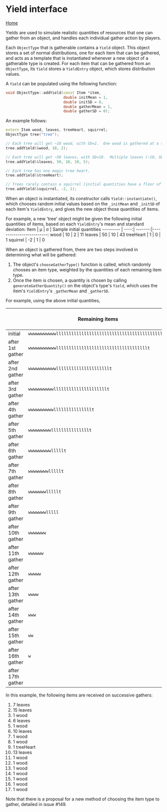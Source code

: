 # Yield interface
[Home](../index.md)

Yields are used to simulate realistic quantities of resources that one can gather from an object, and handles each individual gather action by players.

Each `ObjectType` that is gatherable contains a `Yield` object.  This object stores a set of normal distributions, one for each item that can be gathered, and acts as a template that is instantiated whenever a new object of a gatherable type is created.  For each item that can be gathered from an `ObjectType`, its `Yield` stores a `YieldEntry` object, which stores distribution values.

A `Yield` can be populated using the following function:
```cpp
void ObjectType::addYield(const Item *item,
                          double initMean = 1,
                          double initSD = 0,
                          double gatherMean = 1,
                          double gatherSD = 0); 
```

An example follows:
```cpp
extern Item wood, leaves, treeHeart, squirrel;
ObjectType tree("tree");

// Each tree will get ~10 wood, with SD=2.  One wood is gathered at a time.
tree.addYield(&wood, 10, 2);

// Each tree will get ~50 leaves, with SD=10.  Multiple leaves (~10, SD=5) are gathered at a time.
tree.addYield(&leaves, 50, 10, 10, 5);

// Each tree has one magic tree heart.
tree.addYield(&treeHeart);

// Trees rarely contain a squirrel (initial quantities have a floor of 0).
tree.addYield(&squirrel, -2, 1);
```

When an object is instantiated, its constructor calls `Yield::instantiate()`, which chooses random initial values based on the `_initMean` and `_initSD` of each item's `YieldEntry`, and gives the new object those quantities of items.

For example, a new 'tree' object might be given the following initial quantities of items, based on each `YieldEntry`'s mean and standard deviation:
Item      | &mu; | &sigma; | Sample initial quantities
--------- | ----:| -------:|-------------------------:
wood      | 10   | 2       | 11
leaves    | 50   | 10      | 43
treeHeart | 1    | 0       | 1
squirrel  | -2   | 1       | 0

When an object is gathered from, there are two steps involved in determining what will be gathered:
1. The object's `chooseGatherType()` function is called, which randomly chooses an item type, weighted by the quantities of each remaining item type.
2. Once the item is chosen, a quantity is chosen by calling `generateGatherQuantity()` on the object's type's `Yield`, which uses the item's `YieldEntry`'s `_gatherMean` and `_gatherSD`.

For example, using the above initial quantities, 

&nbsp;            | Remaining items                                           | Item type chosen | Quantity chosen
----------------- | --------------------------------------------------------- | -----------------|---------------:
initial           | `wwwwwwwwwwwlllllllllllllllllllllllllllllllllllllllllllt` | leaves           | 7
after 1st gather  | `wwwwwwwwwwwllllllllllllllllllllllllllllllllllllt`        | leaves           | 15
after 2nd gather  | `wwwwwwwwwwwlllllllllllllllllllllt`                       | wood             | 1
after 3rd gather  | `wwwwwwwwwwlllllllllllllllllllllt`                        | leaves           | 6
after 4th gather  | `wwwwwwwwwwlllllllllllllllt`                              | wood             | 1
after 5th gather  | `wwwwwwwwwlllllllllllllllt`                               | leaves           | 10
after 6th gather  | `wwwwwwwwwlllllt`                                         | wood             | 1
after 7th gather  | `wwwwwwwwlllllt`                                          | wood             | 1
after 8th gather  | `wwwwwwwlllllt`                                           | treeHeart        | 1
after 9th gather  | `wwwwwwwlllll`                                            | leaves           | 13
after 10th gather | `wwwwwww`                                                 | wood             | 1
after 11th gather | `wwwwww`                                                  | wood             | 1
after 12th gather | `wwwww`                                                   | wood             | 1
after 13th gather | `wwww`                                                    | wood             | 1
after 14th gather | `www`                                                     | wood             | 1
after 15th gather | `ww`                                                      | wood             | 1
after 16th gather | `w`                                                       | wood             | 1
after 17th gather |                                                           |                  |

In this example, the following items are received on successive gathers:
1. 7 leaves
2. 15 leaves
3. 1 wood
4. 6 leaves
5. 1 wood
6. 10 leaves
7. 1 wood
8. 1 wood
9. 1 treeHeart
10. 13 leaves
11. 1 wood
12. 1 wood
13. 1 wood
14. 1 wood
15. 1 wood
16. 1 wood
17. 1 wood

Note that there is a proposal for a new method of choosing the item type to gather, detailed in issue #149.
